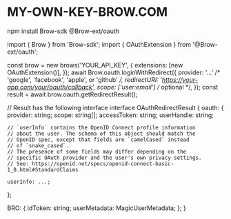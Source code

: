 # MY-OWN-KEY-BROW.COM


 npm install Brow-sdk @Brow-ext/oauth

import { Brow } from 'Brow-sdk';
import { OAuthExtension } from '@Brow-ext/oauth';

const brow = new brows('YOUR_API_KEY', {
  extensions: [new OAuthExtension()],
});
await Brow.oauth.loginWithRedirect({
  provider: '...' /* 'google', 'facebook', 'apple', or 'github' */,
  redirectURI: 'https://your-app.com/your/oauth/callback',
  scope: ['user:email'] /* optional */,
});
const result = await brow.oauth.getRedirectResult();

// Result has the following interface
interface OAuthRedirectResult {
  oauth: {
    provider: string;
    scope: string[];
    accessToken: string;
    userHandle: string;

    // `userInfo` contains the OpenID Connect profile information
    // about the user. The schema of this object should match the
    // OpenID spec, except that fields are `camelCased` instead
    // of `snake_cased`.
    // The presence of some fields may differ depending on the
    // specific OAuth provider and the user's own privacy settings.
    // See: https://openid.net/specs/openid-connect-basic-1_0.html#StandardClaims

    userInfo: ...;
  };

  BRO: {
    idToken: string;
    userMetadata: MagicUserMetadata;
  };
}
